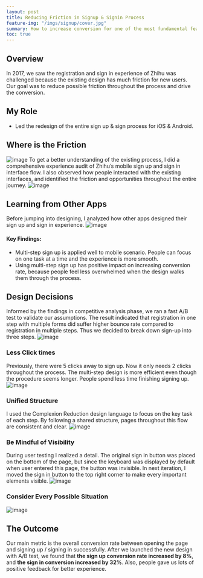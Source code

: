 ```yaml
---
layout: post
title: Reducing Friction in Signup & Signin Process
feature-img: "/imgs/signup/cover.jpg"
summary: How to increase conversion for one of the most fundamental feature
toc: true
---
```


## Overview
In 2017, we saw the registration and sign in experience of Zhihu was challenged because the existing design has much friction for new users. Our goal was to reduce possible friction throughout the process and drive the conversion.

## My Role
- Led the redesign of the entire sign up & sign process for iOS & Android.

## Where is the Friction
![image](/imgs/signup/audit.jpg)
To get a better understanding of the existing process, I did a comprehensive experience audit of Zhihu’s mobile sign up and sign in interface flow. I also observed how people interacted with the existing interfaces, and identified the friction and opportunities throughout the entire journey.
![image](/imgs/signup/problems.jpg)

## Learning from Other Apps
Before jumping into designing, I analyzed how other apps designed their sign up and sign in experience.
![image](/imgs/signup/competitive.jpg)
#### Key Findings:
- Multi-step sign up is applied well to mobile scenario. People can focus on one task at a time and the experience is more smooth.
- Using multi-step sign up has positive impact on increasing conversion rate, because people feel less overwhelmed when the design walks them through the process.

## Design Decisions
Informed by the findings in competitive analysis phase, we ran a fast A/B test to validate our assumptions. The result indicated that registration in one step with multiple forms did suffer higher bounce rate compared to registration in multiple steps. Thus we decided to break down sign-up into three steps.
![image](/imgs/signup/decision.jpg)

### Less Click times
Previously, there were 5 clicks away to sign up. Now it only needs 2 clicks throughout the process. The multi-step design is more efficient even though the procedure seems longer. People spend less time finishing signing up.
![image](/imgs/signup/less_click.jpg)

### Unified Structure
I used the Complexion Reduction design language to focus on the key task of each step. By following a shared structure, pages throughout this flow are consistent and clear.
![image](/imgs/signup/unified_structure.jpg)

### Be Mindful of Visibility
During user testing I realized a detail. The original sign in button was placed on the bottom of the page, but since the keyboard was displayed by default when user entered this page, the button was invisible. In next iteration, I moved the sign in button to the top right corner to make every important elements visible.
![image](/imgs/signup/visibility.jpg)

### Consider Every Possible Situation
![image](/imgs/signup/all.jpg)

## The Outcome
Our main metric is the overall conversion rate between opening the page and signing up / signing in successfully. After we launched the new design with A/B test, we found that **the sign up conversion rate increased by 8%**, and **the sign in conversion increased by 32%**. Also, people gave us lots of positive feedback for better experience.
